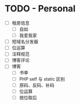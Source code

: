 # TODO - Personal 

- [ ] 租房信息
    - [ ] 自如
    - [ ] 我爱我家
- [ ] 短域名分发器
- [ ] 位运算
- [ ] 注释规范
- [ ] 博客评论
- [ ] 博客
    - [ ] 书单
    - [ ] PHP self 与 static 区别
    - [ ] 原码、反码、补码
    - [ ] 位运算
    - [ ] 按位取后
